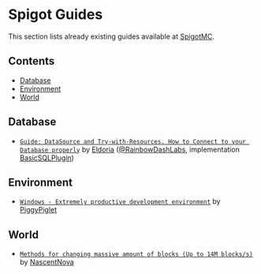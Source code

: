 # Spigot Guides
This section lists already existing guides available at [SpigotMC](https://www.spigotmc.org).

## Contents
- [Database](#Database)
- [Environment](#Environment)
- [World](#World)

## Database
- [`Guide: DataSource and Try-with-Resources. How to Connect to your Database properly`](https://www.spigotmc.org/threads/guide-datasource-and-try-with-resources-how-to-connect-to-your-database-properly.480002/) by [Eldoria](https://www.spigotmc.org/members/eldoria.585216/) ([@RainbowDashLabs](https://github.com/RainbowDashLabs), implementation [BasicSQLPlugin](https://github.com/RainbowDashLabs/BasicSQLPlugin))

## Environment
- [`Windows - Extremely productive development environment`](https://www.spigotmc.org/threads/guide-windows-extremely-productive-development-environment.394754/) by [PiggyPiglet](https://www.spigotmc.org/members/piggypiglet.266605/)

## World
- [`Methods for changing massive amount of blocks (Up to 14M blocks/s)`](https://www.spigotmc.org/threads/methods-for-changing-massive-amount-of-blocks-up-to-14m-blocks-s.395868/) by [NascentNova](https://www.spigotmc.org/members/nascentnova.220001/)

